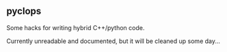 ## pyclops

Some hacks for writing hybrid C++/python code.

Currently unreadable and documented, but it will be cleaned up some day...

